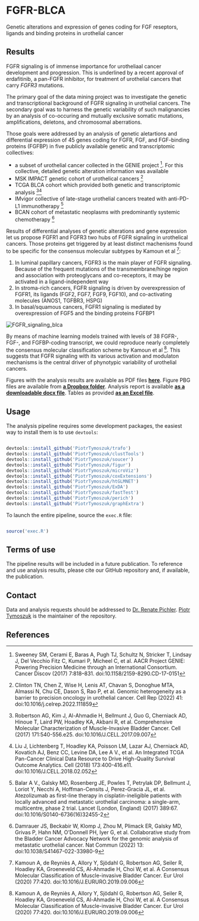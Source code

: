 # FGFR-BLCA
Genetic alterations and expression of genes coding for FGF reseptors, ligands and binding proteins in urothelial cancer

## Results

FGFR signaling is of immense importance for urotheliaal cancer development and progression. This is underlined by a recent approval of erdafitinib, a pan-FGFR inhibitor, for treatment of urothelial cancers that carry _FGFR3_ mutations. 

The primary goal of the data mining project was to investigate the genetic and transcriptional background of FGFR signaling in urothelial cancers. The secondary goal was to harness the genetic variability of such malignancies by an analysis of co-occuring and mutually exclusive somatic mutations, amplifications, deletons, and chromosomal aberrations. 

Those goals were addressed by an analysis of genetic aletartions and differential expression of 45 genes coding for FGFR, FGF, and FGF-binding proteins (FGFBP) in five publicly available genetic and transcriptomic collectives: 

* a subset of urothelial cancer collected in the GENIE project [^1]. For this collective, detailed genetic alteration information was available
* MSK IMPACT genetic cohort of urothelical cancers [^2]
* TCGA BLCA cohort which provided both genetic and transcriptomic analysis [^3][^4]
* IMvigor collective of late-stage urothelial cancers treated with anti-PD-L1 immunotherapy [^5]
* BCAN cohort of metastatic neoplasms with predominantly systemic chemotherapy [^6]

Results of differential analyses of genetic alterations and gene expression let us propose FGFR1 and FGFR3 two hubs of FGFR signaling in urothelical cancers. Those proteins get triggered by at least distinct machenisms found to be specific for the consensus molecular subtypes by Kamoun et al [^7]: 

1. In luminal papillary cancers, FGFR3 is the main player of FGFR signaling. Because of the frequent mutations of the transmembrane/hinge region and association with proteoglycans and co-receptors, it may be activated in a ligand-independent way
2. In stroma-rich cancers, FGFR signaling is driven by overexpression of FGFR1, its ligands (FGF2, FGF7, FGF9, FGF10), and co-activating molecules (ANOS1, TGFBR3, HSPG)
3. In basal/squamous cancers, FGFR1 signaling is mediated by overexpression of FGF5 and the binding proteins FGFBP1

![FGFR_signaling_blca](https://github.com/user-attachments/assets/b87b6e82-b0af-4ac7-b496-3fc325ab2176)

By means of machine learning models trained with levels of 38 FGFR-, FGF-, and FGFBP-coding transcript, we could reproduce nearly completely the consensus molecular classification scheme by Kamoun et al [^7]. This suggests that FGFR signaling with its various activation and modulaton mechanisms is the central driver of phynotypic variability of urothelial cancers.

Figures with the analysis results are available as PDF files [__here__](https://github.com/PiotrTymoszuk/FGFR-BLCA/tree/main/report/figures).
Figure PBG files are available from [__a Dropbox folder__](https://www.dropbox.com/scl/fo/78ufkox671pg26p4ik9gt/AFpKfdibezDv_xxW3WayXyc?rlkey=ou8335apj52d4eadnonyhiksj&dl=0).
Analysis report is available [__as a downloadable docx file__](https://github.com/PiotrTymoszuk/FGFR-BLCA/blob/main/report/report.docx). 
Tables as provided [__as an Excel file__](https://github.com/PiotrTymoszuk/FGFR-BLCA/blob/main/report/tables.xlsx).

## Usage

The analysis pipeline requires some development packages, the easiest way to install them is to use `devtools`:

```r

devtools::install_github('PiotrTymoszuk/trafo')
devtools::install_github('PiotrTymoszuk/clustTools')
devtools::install_github('PiotrTymoszuk/soucer')
devtools::install_github('PiotrTymoszuk/figur')
devtools::install_github('PiotrTymoszuk/microViz')
devtools::install_github('PiotrTymoszuk/coxExtensions')
devtools::install_github('PiotrTymoszuk/htGLMNET')
devtools::install_github('PiotrTymoszuk/ExDA')
devtools::install_github('PiotrTymoszuk/fastTest')
devtools::install_github('PiotrTymoszuk/perich')
devtools::install_github('PiotrTymoszuk/graphExtra')

```
To launch the entire pipeline, source the `exec.R` file:

```r

source('exec.R')

```

## Terms of use

The pipeline results will be included in a future publication. To reference and use analysis results, please cite our GitHub repository and, if available, the publication. 

## Contact

Data and analysis requests should be addressed to [Dr. Renate Pichler](mailto:renate.pichler@i-med.ac.at). [Piotr Tymoszuk](mailto:piotr.s.tymoszuk@gmail.com) is the maintainer of the repository.

## References

[^1]: Sweeney SM, Cerami E, Baras A, Pugh TJ, Schultz N, Stricker T, Lindsay J, Del Vecchio Fitz C, Kumari P, Micheel C, et al. AACR Project GENIE: Powering Precision Medicine through an International Consortium. Cancer Discov (2017) 7:818–831. doi:10.1158/2159-8290.CD-17-0151
[^2]: Clinton TN, Chen Z, Wise H, Lenis AT, Chavan S, Donoghue MTA, Almassi N, Chu CE, Dason S, Rao P, et al. Genomic heterogeneity as a barrier to precision oncology in urothelial cancer. Cell Rep (2022) 41: doi:10.1016/j.celrep.2022.111859
[^3]: Robertson AG, Kim J, Al-Ahmadie H, Bellmunt J, Guo G, Cherniack AD, Hinoue T, Laird PW, Hoadley KA, Akbani R, et al. Comprehensive Molecular Characterization of Muscle-Invasive Bladder Cancer. Cell (2017) 171:540-556.e25. doi:10.1016/J.CELL.2017.09.007
[^4]: Liu J, Lichtenberg T, Hoadley KA, Poisson LM, Lazar AJ, Cherniack AD, Kovatich AJ, Benz CC, Levine DA, Lee A V., et al. An Integrated TCGA Pan-Cancer Clinical Data Resource to Drive High-Quality Survival Outcome Analytics. Cell (2018) 173:400-416.e11. doi:10.1016/J.CELL.2018.02.052
[^5]: Balar A V., Galsky MD, Rosenberg JE, Powles T, Petrylak DP, Bellmunt J, Loriot Y, Necchi A, Hoffman-Censits J, Perez-Gracia JL, et al. Atezolizumab as first-line therapy in cisplatin-ineligible patients with locally advanced and metastatic urothelial carcinoma: a single-arm, multicentre, phase 2 trial. Lancet (London, England) (2017) 389:67. doi:10.1016/S0140-6736(16)32455-2
[^6]: Damrauer JS, Beckabir W, Klomp J, Zhou M, Plimack ER, Galsky MD, Grivas P, Hahn NM, O’Donnell PH, Iyer G, et al. Collaborative study from the Bladder Cancer Advocacy Network for the genomic analysis of metastatic urothelial cancer. Nat Commun (2022) 13: doi:10.1038/S41467-022-33980-9
[^7]: Kamoun A, de Reyniès A, Allory Y, Sjödahl G, Robertson AG, Seiler R, Hoadley KA, Groeneveld CS, Al-Ahmadie H, Choi W, et al. A Consensus Molecular Classification of Muscle-invasive Bladder Cancer. Eur Urol (2020) 77:420. doi:10.1016/J.EURURO.2019.09.006

